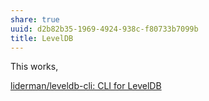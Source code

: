 ```yaml
---
share: true
uuid: d2b82b35-1969-4924-938c-f80733b7099b
title: LevelDB
---
```

This works,

[liderman/leveldb-cli: CLI for LevelDB](https://github.com/liderman/leveldb-cli)